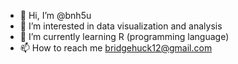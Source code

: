 - 👋 Hi, I’m @bnh5u
- 👀 I’m interested in data visualization and analysis
- 🌱 I’m currently learning R (programming language)
- 📫 How to reach me bridgehuck12@gmail.com

<!---
bnh5u/bnh5u is a ✨ special ✨ repository because its `README.md` (this file) appears on your GitHub profile.
You can click the Preview link to take a look at your changes.
--->
